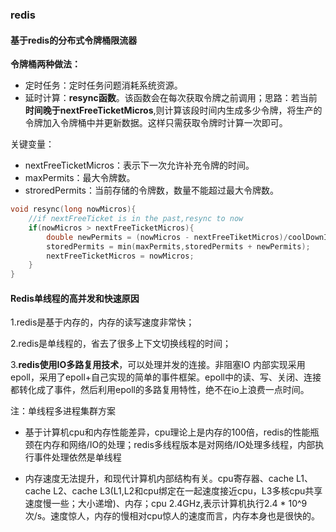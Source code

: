 

### redis

#### 基于redis的分布式令牌桶限流器

**令牌桶两种做法：**

- 定时任务：定时任务问题消耗系统资源。
- 延时计算：**resync函数**。该函数会在每次获取令牌之前调用；思路：若当前**时间晚于nextFreeTicketMicros**,则计算该段时间内生成多少令牌，将生产的令牌加入令牌桶中并更新数据。这样只需获取令牌时计算一次即可。

关键变量：

- nextFreeTicketMicros：表示下一次允许补充令牌的时间。
- maxPermits：最大令牌数。
- stroredPermits：当前存储的令牌数，数量不能超过最大令牌数。

```c
void resync(long nowMicros){
	//if nextFreeTicket is in the past,resync to now
	if(nowMicros > nextFreeTicketMicros){
		double newPermits = (nowMicros - nextFreeTiketMicros)/coolDownIntervalMicros();
		storedPermits = min(maxPermits,storedPermits + newPermits);
		nextFreeTicketMicros = nowMicros;
	}
}
```



#### Redis单线程的高并发和快速原因

1.redis是基于内存的，内存的读写速度非常快；

2.redis是单线程的，省去了很多上下文切换线程的时间；

3.**redis使用IO多路复用技术**，可以处理并发的连接。非阻塞IO 内部实现采用epoll，采用了epoll+自己实现的简单的事件框架。epoll中的读、写、关闭、连接都转化成了事件，然后利用epoll的多路复用特性，绝不在io上浪费一点时间。

注：单线程多进程集群方案

- 基于计算机cpu和内存性能差异，cpu理论上是内存的100倍，redis的性能瓶颈在内存和网络/IO的处理；redis多线程版本是对网络/IO处理多线程，内部执行事件处理依然是单线程

- 内存速度无法提升，和现代计算机内部结构有关。cpu寄存器、cache L1、cache L2、cache L3(L1,L2和cpu绑定在一起速度接近cpu，L3多核cpu共享速度慢一些；大小递增)、内存；cpu 2.4GHz,表示计算机执行2.4 * 10^9 次/s。速度惊人，内存的慢相对cpu惊人的速度而言，内存本身也是很快的。

  

#### 
